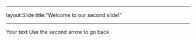 ___
layout:Slide
title:"Welcome to our second slide!"
___
Your text
Use the second arrow to go back
